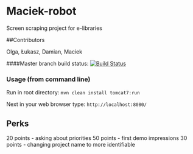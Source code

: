 # Maciek-robot
Screen scraping project for e-libraries

##Contributors

Olga,
Łukasz,
Damian,
Maciek

####Master branch build status:
[![Build Status](https://travis-ci.org/maciejkocur/Maciek-robot.svg?branch=master)](https://travis-ci.org/maciejkocur/Maciek-robot)

### Usage (from command line)

Run in root directory: `mvn clean install tomcat7:run`

Next in your web browser type: `http://localhost:8080/`


## Perks

20 points - asking about priorities
50 points - first demo impressions
30 points - changing project name to more identifiable
